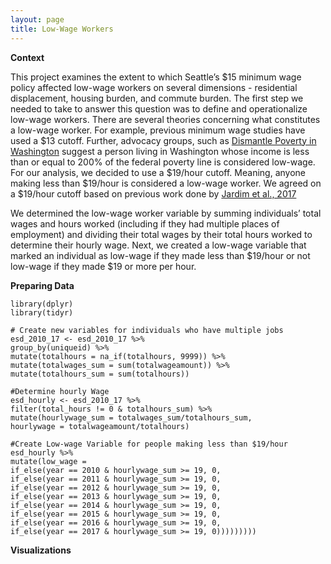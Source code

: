 ```yaml
---
layout: page
title: Low-Wage Workers
---
```


**Context**

This project examines the extent to which Seattle’s \$15 minimum wage policy affected low-wage workers on several dimensions - residential displacement, housing burden, and commute burden. The first step we needed to take to answer this question was to define and operationalize low-wage workers. There are several theories concerning what constitutes a low-wage worker. For example, previous minimum wage studies have used a $13 cutoff. Further, advocacy groups, such as [Dismantle Poverty in Washington](https://dismantlepovertyinwa.com/) suggest a person living in Washington whose income is less than or equal to 200% of the federal poverty line is considered low-wage. For our analysis, we decided to use a \$19/hour cutoff. Meaning, anyone making less than \$19/hour is considered a low-wage worker. We agreed on a \$19/hour cutoff based on previous work done by [Jardim et al., 2017]( https://www.nber.org/system/files/working_papers/w23532/w23532.pdf)

We determined the low-wage worker variable by summing individuals’ total wages and hours worked (including if they had multiple places of employment) and dividing their total wages by their total hours worked to determine their hourly wage. Next, we created a low-wage variable that marked an individual as low-wage if they made less than \$19/hour or not low-wage if they made \$19 or more per hour. 

**Preparing Data**
```
library(dplyr)
library(tidyr)

# Create new variables for individuals who have multiple jobs
esd_2010_17 <- esd_2010_17 %>% 
group_by(uniqueid) %>% 
mutate(totalhours = na_if(totalhours, 9999)) %>% 
mutate(totalwages_sum = sum(totalwageamount)) %>% 
mutate(totalhours_sum = sum(totalhours))

#Determine hourly Wage
esd_hourly <- esd_2010_17 %>% 
filter(total_hours != 0 & totalhours_sum) %>% 
mutate(hourlywage_sum = totalwages_sum/totalhours_sum,
hourlywage = totalwageamount/totalhours)

#Create Low-wage Variable for people making less than $19/hour
esd_hourly %>% 
mutate(low_wage = 
if_else(year == 2010 & hourlywage_sum >= 19, 0,
if_else(year == 2011 & hourlywage_sum >= 19, 0,
if_else(year == 2012 & hourlywage_sum >= 19, 0,
if_else(year == 2013 & hourlywage_sum >= 19, 0,
if_else(year == 2014 & hourlywage_sum >= 19, 0,
if_else(year == 2015 & hourlywage_sum >= 19, 0,
if_else(year == 2016 & hourlywage_sum >= 19, 0,
if_else(year == 2017 & hourlywage_sum >= 19, 0)))))))))
```

**Visualizations**

